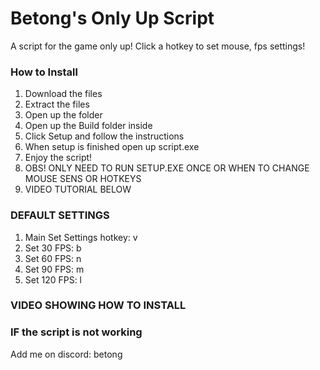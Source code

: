 # Betong's Only Up Script
A script for the game only up! Click a hotkey to set mouse, fps settings!

### How to Install
1. Download the files
2. Extract the files
3. Open up the folder
4. Open up the Build folder inside
5. Click Setup and follow the instructions
6. When setup is finished open up script.exe
7. Enjoy the script!
8. OBS! ONLY NEED TO RUN SETUP.EXE ONCE OR WHEN TO CHANGE MOUSE SENS OR HOTKEYS
9. VIDEO TUTORIAL BELOW

### DEFAULT SETTINGS
1. Main Set Settings hotkey: v
2. Set 30 FPS: b 
3. Set 60 FPS: n 
4. Set 90 FPS: m 
5. Set 120 FPS: l 

### VIDEO SHOWING HOW TO INSTALL


### IF the script is not working
Add me on discord: betong

